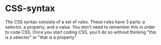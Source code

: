 # CSS-syntax
The CSS syntax consists of a set of rules. These rules have 3 parts: a selector, a property, and a value. You don't need to remember this in order to code CSS. Once you start coding CSS, you'll do so without thinking "this is a selector" or "that is a property"
